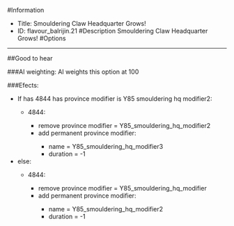 #Information
 - Title: Smouldering Claw Headquarter Grows!
 - ID: flavour_balrijin.21
#Description
Smouldering Claw Headquarter Grows!
#Options

___
##Good to hear

###AI weighting:
AI weights this option at 100


###Efects:<ul><li>If has 4844 has province modifier is Y85 smouldering hq modifier2:</li><ul><li>4844:</li><ul><li>remove province modifier = Y85_smouldering_hq_modifier2</li><li>add permanent province modifier:</li><ul><li>name = Y85_smouldering_hq_modifier3</li><li>duration = -1</li></ul></ul></ul><li>else:</li><ul><li>4844:</li><ul><li>remove province modifier = Y85_smouldering_hq_modifier</li><li>add permanent province modifier:</li><ul><li>name = Y85_smouldering_hq_modifier2</li><li>duration = -1</li></ul></ul></ul></ul>
